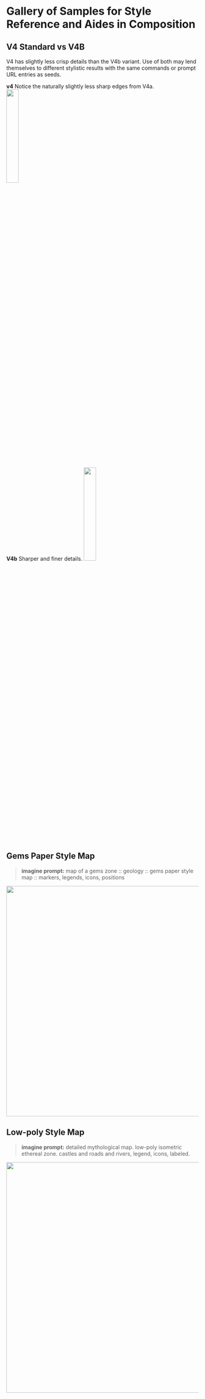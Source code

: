 # Gallery of Samples for Style Reference and Aides in Composition

## V4 Standard vs V4B
V4 has slightly less crisp details than the V4b variant. Use of both may lend themselves to different stylistic results with the same commands or prompt URL entries as seeds.

**v4**
Notice the naturally slightly less sharp edges from V4a.
<img src="https://user-images.githubusercontent.com/4333299/205198450-75c96a65-4088-4213-a984-c27f8ce0e508.png" width="25%">

**V4b**
Sharper and finer details.
<img src="https://user-images.githubusercontent.com/4333299/205198439-cdc21734-5ae0-46a4-bdee-977136bac807.png" width="25%">

## Gems Paper Style Map

> **imagine prompt:** map of a gems zone :: geology :: gems paper style map :: markers, legends, icons, positions

<img src="https://media.discordapp.net/attachments/1045477388114460703/1046868117235716227/jeet.dh_map_of_a_gems_zone_ef8fb36c-fc74-4684-8a6e-b4c5d79cbc0a.png"  height=603>

## Low-poly Style Map
> **imagine prompt:** detailed mythological map. low-poly isometric ethereal zone. castles and roads and rivers, legend, icons, labeled.

<img src="https://cdn.midjourney.com/ffce6b83-684b-446f-8de9-979b7a90c073/grid_0.png" height=603 />
